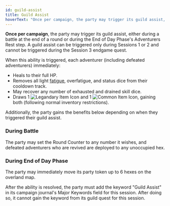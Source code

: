 ```yaml
---
id: guild-assist
title: Guild Assist
hoverText: "Once per campaign, the party may trigger its guild assist, either during a battle at the end of a round or during the End of Day Phase's Adventurers Rest step. A guild assist can be triggered only during Sessions 1 or 2 and cannot be triggered during the Session 3 endgame quest."
---
```


**Once per campaign**, the party may trigger its guild assist, either during a battle at the end of a round or during the End of Day Phase's Adventurers Rest step. A guild assist can be triggered only during Sessions 1 or 2 and cannot be triggered during the Session 3 endgame quest.

When this ability is triggered, each adventurer (including defeated adventurers) immediately:

-  Heals to their full HP.
-  Removes all light [fatigue](/docs/all/other/fatigue), overfatigue, and status dice from their cooldown track.
-  May recover any number of exhausted and drained skill dice. 
-  Draws 1 <img src="/icons/legendary-item.svg" alt="Legandary Item Icon" class="icon-svg" /> and 1 <img src="/icons/common-item.svg" alt="Common Item Icon" class="icon-svg" />, gaining both (following normal inventory restrictions). 

Additionally, the party gains the benefits below depending on when they triggered their guild assist.

### During Battle
The party may set the Round Counter to any number it wishes, and defeated adventurers who are revived are deployed to any unoccupied hex.

### During End of Day Phase
The party may immediately move its party token up to 6 hexes on the overland map.

After the ability is resolved, the party must add the keyword "Guild Assist" in its campaign journal's Major Keywords field for this session. After doing so, it cannot gain the keyword from its guild quest for this session.